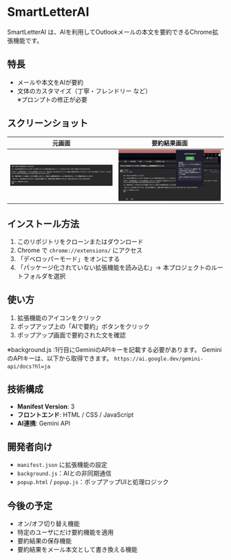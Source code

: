 # SmartLetterAI

SmartLetterAI は、AIを利用してOutlookメールの本文を要約できるChrome拡張機能です。  

## 特長

- メールや本文をAIが要約
- 文体のカスタマイズ（丁寧・フレンドリー など）  
  ※プロンプトの修正が必要

## スクリーンショット

| 元画面 | 要約結果画面 |
|------------------|--------------|
| ![popup](./screenshots/testMailText.png) | ![summary](./screenshots/summary.png) |

## インストール方法

1. このリポジトリをクローンまたはダウンロード
2. Chrome で `chrome://extensions/` にアクセス
3. 「デベロッパーモード」をオンにする
4. 「パッケージ化されていない拡張機能を読み込む」→ 本プロジェクトのルートフォルダを選択

## 使い方

1. 拡張機能のアイコンをクリック
2. ポップアップ上の「AIで要約」ボタンをクリック
3. ポップアップ画面で要約された文を確認
   
※background.js :1行目にGeminiのAPIキーを記載する必要があります。
GeminiのAPIキーは、以下から取得できます。
`https://ai.google.dev/gemini-api/docs?hl=ja`

## 技術構成

- **Manifest Version**: 3
- **フロントエンド**: HTML / CSS / JavaScript
- **AI連携**: Gemini API

## 開発者向け

- `manifest.json` に拡張機能の設定
- `background.js`：AIとの非同期通信
- `popup.html` / `popup.js`：ポップアップUIと処理ロジック

## 今後の予定

- オン/オフ切り替え機能
- 特定のユーザにだけ要約機能を適用
- 要約結果の保存機能
- 要約結果をメール本文として書き換える機能
